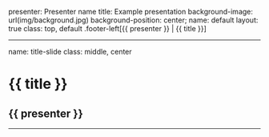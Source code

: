 presenter: Presenter name
title: Example presentation
background-image: url(img/background.jpg)
background-position: center;
name: default
layout: true
class: top, default
.footer-left[{{ presenter }} | {{ title }}]

---

name: title-slide
class: middle, center

# {{ title }}

## {{ presenter }}

---